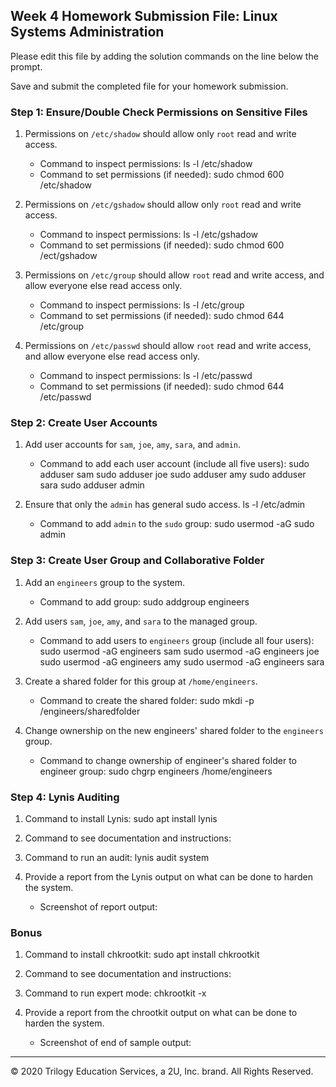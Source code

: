 ## Week 4 Homework Submission File: Linux Systems Administration

Please edit this file by adding the solution commands on the line below the prompt.

Save and submit the completed file for your homework submission.


### Step 1: Ensure/Double Check Permissions on Sensitive Files

1. Permissions on `/etc/shadow` should allow only `root` read and write access.

    - Command to inspect permissions:
    ls -l /etc/shadow
    - Command to set permissions (if needed):
    sudo chmod 600 /etc/shadow
2. Permissions on `/etc/gshadow` should allow only `root` read and write access.
    
    - Command to inspect permissions:
    ls -l /etc/gshadow
    - Command to set permissions (if needed):
    sudo chmod 600 /ect/gshadow
3. Permissions on `/etc/group` should allow `root` read and write access, and allow everyone else read access only.
    
    - Command to inspect permissions:
    ls -l /etc/group
    - Command to set permissions (if needed):
    sudo chmod 644 /etc/group
4. Permissions on `/etc/passwd` should allow `root` read and write access, and allow everyone else read access only.

    - Command to inspect permissions:
    ls -l /etc/passwd
    - Command to set permissions (if needed):
    sudo chmod 644 /etc/passwd

### Step 2: Create User Accounts

1. Add user accounts for `sam`, `joe`, `amy`, `sara`, and `admin`.

    - Command to add each user account (include all five users):
    sudo adduser sam 
    sudo adduser joe
    sudo adduser amy
    sudo adduser sara
    sudo adduser admin
2. Ensure that only the `admin` has general sudo access.
    ls -l /etc/admin
    - Command to add `admin` to the `sudo` group:
    sudo usermod -aG sudo admin
### Step 3: Create User Group and Collaborative Folder

1. Add an `engineers` group to the system.
     
    - Command to add group:
    sudo addgroup engineers
2. Add users `sam`, `joe`, `amy`, and `sara` to the managed group.
    
    - Command to add users to `engineers` group (include all four users):
    sudo usermod -aG engineers sam
    sudo usermod -aG engineers joe
    sudo usermod -aG engineers amy
    sudo usermod -aG engineers sara
3. Create a shared folder for this group at `/home/engineers`.

    - Command to create the shared folder:
    sudo mkdi -p /engineers/sharedfolder
4. Change ownership on the new engineers' shared folder to the `engineers` group.

    - Command to change ownership of engineer's shared folder to engineer group:
    sudo chgrp engineers /home/engineers
### Step 4: Lynis Auditing

1. Command to install Lynis:
    sudo apt install lynis
2. Command to see documentation and instructions:

3. Command to run an audit:
    lynis audit system
4. Provide a report from the Lynis output on what can be done to harden the system.

    - Screenshot of report output:


### Bonus
1. Command to install chkrootkit:
    sudo apt install chkrootkit
2. Command to see documentation and instructions:

3. Command to run expert mode:
    chkrootkit -x
4. Provide a report from the chrootkit output on what can be done to harden the system.
    - Screenshot of end of sample output:

---
© 2020 Trilogy Education Services, a 2U, Inc. brand. All Rights Reserved.
